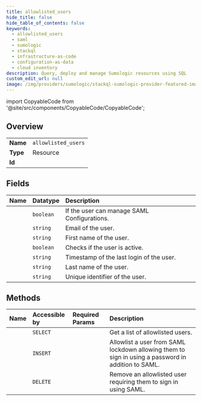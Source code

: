 ```yaml
---
title: allowlisted_users
hide_title: false
hide_table_of_contents: false
keywords:
  - allowlisted_users
  - saml
  - sumologic    
  - stackql
  - infrastructure-as-code
  - configuration-as-data
  - cloud inventory
description: Query, deploy and manage Sumologic resources using SQL
custom_edit_url: null
image: /img/providers/sumologic/stackql-sumologic-provider-featured-image.png
---
```


import CopyableCode from '@site/src/components/CopyableCode/CopyableCode';




## Overview
<table><tbody>
<tr><td><b>Name</b></td><td><code>allowlisted_users</code></td></tr>
<tr><td><b>Type</b></td><td>Resource</td></tr>
<tr><td><b>Id</b></td><td><CopyableCode code="sumologic.saml.allowlisted_users" /></td></tr>
</tbody></table>

## Fields
| Name | Datatype | Description |
|:-----|:---------|:------------|
| <CopyableCode code="canManageSaml" /> | `boolean` | If the user can manage SAML Configurations. |
| <CopyableCode code="email" /> | `string` | Email of the user. |
| <CopyableCode code="firstName" /> | `string` | First name of the user. |
| <CopyableCode code="isActive" /> | `boolean` | Checks if the user is active. |
| <CopyableCode code="lastLogin" /> | `string` | Timestamp of the last login of the user. |
| <CopyableCode code="lastName" /> | `string` | Last name of the user. |
| <CopyableCode code="userId" /> | `string` | Unique identifier of the user. |
## Methods
| Name | Accessible by | Required Params | Description |
|:-----|:--------------|:----------------|:------------|
| <CopyableCode code="getAllowlistedUsers" /> | `SELECT` | <CopyableCode code="region" /> | Get a list of allowlisted users. |
| <CopyableCode code="createAllowlistedUser" /> | `INSERT` | <CopyableCode code="userId, region" /> | Allowlist a user from SAML lockdown allowing them to sign in using a password in addition to SAML. |
| <CopyableCode code="deleteAllowlistedUser" /> | `DELETE` | <CopyableCode code="userId, region" /> | Remove an allowlisted user requiring them to sign in using SAML. |

